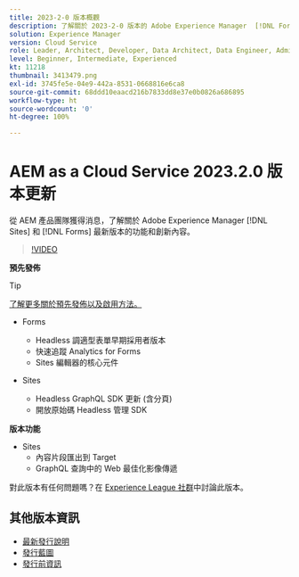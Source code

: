 ```yaml
---
title: 2023-2-0 版本概觀
description: 了解關於 2023-2-0 版本的 Adobe Experience Manager  [!DNL Forms]  和  [!DNL Sites] 的最新功能和創新.
solution: Experience Manager
version: Cloud Service
role: Leader, Architect, Developer, Data Architect, Data Engineer, Admin, User
level: Beginner, Intermediate, Experienced
kt: 11218
thumbnail: 3413479.png
exl-id: 3745fe5e-04e9-442a-8531-0668816e6ca8
source-git-commit: 68ddd10eaacd216b7833dd8e37e0b0826a686895
workflow-type: ht
source-wordcount: '0'
ht-degree: 100%

---
```


# AEM as a Cloud Service 2023.2.0 版本更新

從 AEM 產品團隊獲得消息，了解關於 Adobe Experience Manager [!DNL Sites] 和 [!DNL Forms] 最新版本的功能和創新內容。

>[!VIDEO](https://video.tv.adobe.com/v/3416885/?quality=12&learn=on)

**預先發佈**

>[!TIP]
>
>[了解更多關於預先發佈以及啟用方法。](https://experienceleague.adobe.com/docs/experience-manager-cloud-service/content/release-notes/prerelease.html?lang=zh-Hant)

* Forms
   * Headless 調適型表單早期採用者版本
   * 快速追蹤 Analytics for Forms
   * Sites 編輯器的核心元件

* Sites
   *  Headless GraphQL SDK 更新 (含分頁)
   * 開放原始碼 Headless 管理 SDK

**版本功能**

* Sites
   * 內容片段匯出到 Target
   * GraphQL 查詢中的 Web 最佳化影像傳遞

對此版本有任何問題嗎？在 [Experience League 社群](https://adobe.ly/3RPNYZF)中討論此版本。

## 其他版本資訊

* [最新發行說明](https://experienceleague.adobe.com/docs/experience-manager-cloud-service/content/release-notes/home.html?lang=zh-Hant)
* [發行藍圖](https://experienceleague.adobe.com/docs/experience-manager-release-information/aem-release-updates/update-releases-roadmap.html?lang=zh-Hant)
* [發行前資訊](https://experienceleague.adobe.com/docs/experience-manager-cloud-service/content/release-notes/prerelease.html?lang=zh-Hant)
